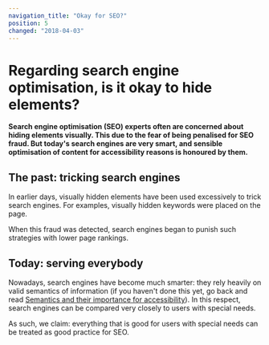 ```yaml
---
navigation_title: "Okay for SEO?"
position: 5
changed: "2018-04-03"
---
```


# Regarding search engine optimisation, is it okay to hide elements?

**Search engine optimisation (SEO) experts often are concerned about hiding elements visually. This due to the fear of being penalised for SEO fraud. But today's search engines are very smart, and sensible optimisation of content for accessibility reasons is honoured by them.**

## The past: tricking search engines

In earlier days, visually hidden elements have been used excessively to trick search engines. For examples, visually hidden keywords were placed on the page.

When this fraud was detected, search engines began to punish such strategies with lower page rankings.

## Today: serving everybody

Nowadays, search engines have become much smarter: they rely heavily on valid semantics of information (if you haven't done this yet, go back and read [Semantics and their importance for accessibility](/knowledge/semantics)). In this respect, search engines can be compared very closely to users with special needs.

As such, we claim: everything that is good for users with special needs can be treated as good practice for SEO.